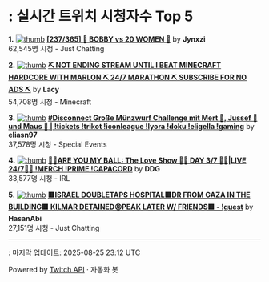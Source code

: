 # : 실시간 트위치 시청자수 Top 5

**1.** [![thumb](https://static-cdn.jtvnw.net/previews-ttv/live_user_jynxzi-320x180.jpg)](https://twitch.tv/Jynxzi)
**[[237/365] 🔴 BOBBY vs 20 WOMEN 🔴](https://twitch.tv/Jynxzi)** by **Jynxzi**<br>62,545명 시청  - Just Chatting

**2.** [![thumb](https://static-cdn.jtvnw.net/previews-ttv/live_user_lacy-320x180.jpg)](https://twitch.tv/Lacy)
**[⛏️ NOT ENDING STREAM UNTIL I BEAT MINECRAFT HARDCORE WITH MARLON ⛏️ 24/7 MARATHON ⛏️ SUBSCRIBE FOR NO ADS ⛏️](https://twitch.tv/Lacy)** by **Lacy**<br>54,708명 시청  - Minecraft

**3.** [![thumb](https://static-cdn.jtvnw.net/previews-ttv/live_user_eliasn97-320x180.jpg)](https://twitch.tv/eliasn97)
**[#Disconnect Große Münzwurf Challenge mit Mert 🐴, Jussef 📐 und Maus 🐀 | !tickets !trikot !iconleague !lyora !doku !eligella !gaming](https://twitch.tv/eliasn97)** by **eliasn97**<br>37,578명 시청  - Special Events

**4.** [![thumb](https://static-cdn.jtvnw.net/previews-ttv/live_user_ddg-320x180.jpg)](https://twitch.tv/DDG)
**[🏀💕ARE YOU MY BALL: The Love Show 🏀💕 DAY 3/7 🏀💕|LIVE 24/7🏀💕 !MERCH !PRIME !CAPACORD](https://twitch.tv/DDG)** by **DDG**<br>33,577명 시청  - IRL

**5.** [![thumb](https://static-cdn.jtvnw.net/previews-ttv/live_user_hasanabi-320x180.jpg)](https://twitch.tv/HasanAbi)
**[🟥ISRAEL DOUBLETAPS HOSPITAL🟥DR FROM GAZA IN THE BUILDING🟥 KILMAR DETAINED😡PEAK LATER W/ FRIENDS🟥 - !guest](https://twitch.tv/HasanAbi)** by **HasanAbi**<br>27,151명 시청  - Just Chatting


---
: 마지막 업데이트: 2025-08-25 23:12 UTC

Powered by [Twitch API](https://dev.twitch.tv/docs/api/reference) · 자동화 봇